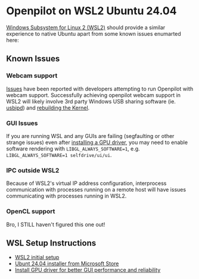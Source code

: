 # Openpilot on WSL2 Ubuntu 24.04

[Windows Subsystem for Linux 2 (WSL2)](https://docs.microsoft.com/en-us/windows/wsl/about) should provide a similar experience to native Ubuntu apart from some known issues enumarted here:

## Known Issues

### Webcam support

[Issues](https://github.com/commaai/openpilot/issues/34216) have been reported with developers attempting to run Openpilot with webcam support.  Successfully achieving openpilot webcam support in WSL2 will likely involve 3rd party Windows USB sharing software (ie. [usbipd](https://github.com/dorssel/usbipd-win)) and [rebuilding the Kernel](https://www.youtube.com/watch?v=t_YnACEPmrM).

### GUI Issues

If you are running WSL and any GUIs are failing (segfaulting or other strange issues) even after [installing a GPU driver](https://learn.microsoft.com/en-us/windows/wsl/tutorials/gui-apps#prerequisites), you may need to enable software rendering with `LIBGL_ALWAYS_SOFTWARE=1`, e.g. `LIBGL_ALWAYS_SOFTWARE=1 selfdrive/ui/ui`.

### IPC outside WSL2

Because of WSL2's virtual IP address configuration, interprocess communication with processes running on a remote host will have issues communicating with processes running in WSL2.

### OpenCL support

Bro, I STILL haven't figured this one out!

## WSL Setup Instructions

- [WSL2 initial setup](https://docs.microsoft.com/en-us/windows/wsl/install)
- [Ubunt 24.04 installer from Microsoft Store](https://apps.microsoft.com/detail/9NZ3KLHXDJP5?hl=en-us&gl=CA&ocid=pdpshare)
- [Install GPU driver for better GUI performance and reliability](https://learn.microsoft.com/en-us/windows/wsl/tutorials/gui-apps#prerequisites)
